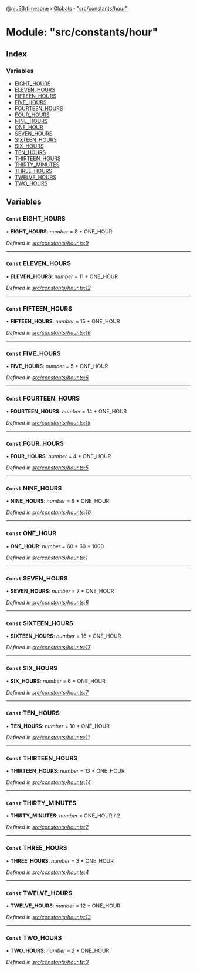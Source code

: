 [@nju33/timezone](../README.md) › [Globals](../globals.md) › ["src/constants/hour"](_src_constants_hour_.md)

# Module: "src/constants/hour"

## Index

### Variables

* [EIGHT_HOURS](_src_constants_hour_.md#const-eight_hours)
* [ELEVEN_HOURS](_src_constants_hour_.md#const-eleven_hours)
* [FIFTEEN_HOURS](_src_constants_hour_.md#const-fifteen_hours)
* [FIVE_HOURS](_src_constants_hour_.md#const-five_hours)
* [FOURTEEN_HOURS](_src_constants_hour_.md#const-fourteen_hours)
* [FOUR_HOURS](_src_constants_hour_.md#const-four_hours)
* [NINE_HOURS](_src_constants_hour_.md#const-nine_hours)
* [ONE_HOUR](_src_constants_hour_.md#const-one_hour)
* [SEVEN_HOURS](_src_constants_hour_.md#const-seven_hours)
* [SIXTEEN_HOURS](_src_constants_hour_.md#const-sixteen_hours)
* [SIX_HOURS](_src_constants_hour_.md#const-six_hours)
* [TEN_HOURS](_src_constants_hour_.md#const-ten_hours)
* [THIRTEEN_HOURS](_src_constants_hour_.md#const-thirteen_hours)
* [THIRTY_MINUTES](_src_constants_hour_.md#const-thirty_minutes)
* [THREE_HOURS](_src_constants_hour_.md#const-three_hours)
* [TWELVE_HOURS](_src_constants_hour_.md#const-twelve_hours)
* [TWO_HOURS](_src_constants_hour_.md#const-two_hours)

## Variables

### `Const` EIGHT_HOURS

• **EIGHT_HOURS**: *number* = 8 * ONE_HOUR

*Defined in [src/constants/hour.ts:9](https://github.com/nju33/timezone/blob/84669d2/src/constants/hour.ts#L9)*

___

### `Const` ELEVEN_HOURS

• **ELEVEN_HOURS**: *number* = 11 * ONE_HOUR

*Defined in [src/constants/hour.ts:12](https://github.com/nju33/timezone/blob/84669d2/src/constants/hour.ts#L12)*

___

### `Const` FIFTEEN_HOURS

• **FIFTEEN_HOURS**: *number* = 15 * ONE_HOUR

*Defined in [src/constants/hour.ts:16](https://github.com/nju33/timezone/blob/84669d2/src/constants/hour.ts#L16)*

___

### `Const` FIVE_HOURS

• **FIVE_HOURS**: *number* = 5 * ONE_HOUR

*Defined in [src/constants/hour.ts:6](https://github.com/nju33/timezone/blob/84669d2/src/constants/hour.ts#L6)*

___

### `Const` FOURTEEN_HOURS

• **FOURTEEN_HOURS**: *number* = 14 * ONE_HOUR

*Defined in [src/constants/hour.ts:15](https://github.com/nju33/timezone/blob/84669d2/src/constants/hour.ts#L15)*

___

### `Const` FOUR_HOURS

• **FOUR_HOURS**: *number* = 4 * ONE_HOUR

*Defined in [src/constants/hour.ts:5](https://github.com/nju33/timezone/blob/84669d2/src/constants/hour.ts#L5)*

___

### `Const` NINE_HOURS

• **NINE_HOURS**: *number* = 9 * ONE_HOUR

*Defined in [src/constants/hour.ts:10](https://github.com/nju33/timezone/blob/84669d2/src/constants/hour.ts#L10)*

___

### `Const` ONE_HOUR

• **ONE_HOUR**: *number* = 60 * 60 * 1000

*Defined in [src/constants/hour.ts:1](https://github.com/nju33/timezone/blob/84669d2/src/constants/hour.ts#L1)*

___

### `Const` SEVEN_HOURS

• **SEVEN_HOURS**: *number* = 7 * ONE_HOUR

*Defined in [src/constants/hour.ts:8](https://github.com/nju33/timezone/blob/84669d2/src/constants/hour.ts#L8)*

___

### `Const` SIXTEEN_HOURS

• **SIXTEEN_HOURS**: *number* = 16 * ONE_HOUR

*Defined in [src/constants/hour.ts:17](https://github.com/nju33/timezone/blob/84669d2/src/constants/hour.ts#L17)*

___

### `Const` SIX_HOURS

• **SIX_HOURS**: *number* = 6 * ONE_HOUR

*Defined in [src/constants/hour.ts:7](https://github.com/nju33/timezone/blob/84669d2/src/constants/hour.ts#L7)*

___

### `Const` TEN_HOURS

• **TEN_HOURS**: *number* = 10 * ONE_HOUR

*Defined in [src/constants/hour.ts:11](https://github.com/nju33/timezone/blob/84669d2/src/constants/hour.ts#L11)*

___

### `Const` THIRTEEN_HOURS

• **THIRTEEN_HOURS**: *number* = 13 * ONE_HOUR

*Defined in [src/constants/hour.ts:14](https://github.com/nju33/timezone/blob/84669d2/src/constants/hour.ts#L14)*

___

### `Const` THIRTY_MINUTES

• **THIRTY_MINUTES**: *number* = ONE_HOUR / 2

*Defined in [src/constants/hour.ts:2](https://github.com/nju33/timezone/blob/84669d2/src/constants/hour.ts#L2)*

___

### `Const` THREE_HOURS

• **THREE_HOURS**: *number* = 3 * ONE_HOUR

*Defined in [src/constants/hour.ts:4](https://github.com/nju33/timezone/blob/84669d2/src/constants/hour.ts#L4)*

___

### `Const` TWELVE_HOURS

• **TWELVE_HOURS**: *number* = 12 * ONE_HOUR

*Defined in [src/constants/hour.ts:13](https://github.com/nju33/timezone/blob/84669d2/src/constants/hour.ts#L13)*

___

### `Const` TWO_HOURS

• **TWO_HOURS**: *number* = 2 * ONE_HOUR

*Defined in [src/constants/hour.ts:3](https://github.com/nju33/timezone/blob/84669d2/src/constants/hour.ts#L3)*
